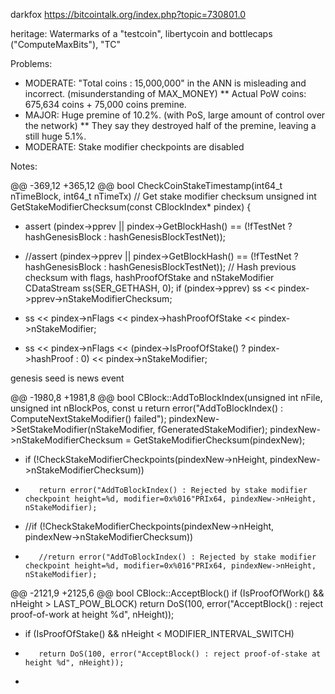 darkfox https://bitcointalk.org/index.php?topic=730801.0

heritage: Watermarks of a "testcoin", libertycoin and bottlecaps ("ComputeMaxBits"), "TC"

Problems:
* MODERATE: "Total coins : 15,000,000" in the ANN is misleading and incorrect. (misunderstanding of MAX_MONEY)
** Actual PoW coins: 675,634 coins + 75,000 coins premine. 
* MAJOR: Huge premine of 10.2%. (with PoS, large amount of control over the network)
** They say they destroyed half of the premine, leaving a still huge 5.1%.
* MODERATE: Stake modifier checkpoints are disabled


Notes:

@@ -369,12 +365,12 @@ bool CheckCoinStakeTimestamp(int64_t nTimeBlock, int64_t nTimeTx)
 // Get stake modifier checksum
 unsigned int GetStakeModifierChecksum(const CBlockIndex* pindex)
 {
-    assert (pindex->pprev || pindex->GetBlockHash() == (!fTestNet ? hashGenesisBlock : hashGenesisBlockTestNet));
+    //assert (pindex->pprev || pindex->GetBlockHash() == (!fTestNet ? hashGenesisBlock : hashGenesisBlockTestNet));
     // Hash previous checksum with flags, hashProofOfStake and nStakeModifier
     CDataStream ss(SER_GETHASH, 0);
     if (pindex->pprev)
         ss << pindex->pprev->nStakeModifierChecksum;
-    ss << pindex->nFlags << pindex->hashProofOfStake << pindex->nStakeModifier;
+    ss << pindex->nFlags << (pindex->IsProofOfStake() ? pindex->hashProof : 0) << pindex->nStakeModifier;

genesis seed is news event

@@ -1980,8 +1981,8 @@ bool CBlock::AddToBlockIndex(unsigned int nFile, unsigned int nBlockPos, const u
         return error("AddToBlockIndex() : ComputeNextStakeModifier() failed");
     pindexNew->SetStakeModifier(nStakeModifier, fGeneratedStakeModifier);
     pindexNew->nStakeModifierChecksum = GetStakeModifierChecksum(pindexNew);
-    if (!CheckStakeModifierCheckpoints(pindexNew->nHeight, pindexNew->nStakeModifierChecksum))
-        return error("AddToBlockIndex() : Rejected by stake modifier checkpoint height=%d, modifier=0x%016"PRIx64, pindexNew->nHeight, nStakeModifier);
+    //if (!CheckStakeModifierCheckpoints(pindexNew->nHeight, pindexNew->nStakeModifierChecksum))
+        //return error("AddToBlockIndex() : Rejected by stake modifier checkpoint height=%d, modifier=0x%016"PRIx64, pindexNew->nHeight, nStakeModifier);


@@ -2121,9 +2125,6 @@ bool CBlock::AcceptBlock()
     if (IsProofOfWork() && nHeight > LAST_POW_BLOCK)
         return DoS(100, error("AcceptBlock() : reject proof-of-work at height %d", nHeight));
 
-    if (IsProofOfStake() && nHeight < MODIFIER_INTERVAL_SWITCH)
-        return DoS(100, error("AcceptBlock() : reject proof-of-stake at height %d", nHeight));
-